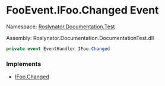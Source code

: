 # FooEvent\.IFoo\.Changed Event

Namespace: [Roslynator.Documentation.Test](../../README.md)

Assembly: Roslynator\.Documentation\.DocumentationTest\.dll

```csharp
private event EventHandler IFoo.Changed
```

### Implements

* [IFoo.Changed](../../IFoo/Changed/README.md)
